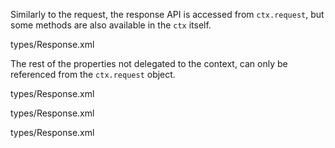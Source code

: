 Similarly to the request, the response API is accessed from `ctx.request`, but some methods are also available in the `ctx` itself.

<typedef narrow slimFunctions name="ContextDelegatedResponse">types/Response.xml</typedef>

The rest of the properties not delegated to the context, can only be referenced from the `ctx.request` object.

<typedef details="ContentDisposition" name="ContentDisposition">types/Response.xml</typedef>

<typedef narrow slimFunctions name="BaseResponse">types/Response.xml</typedef>

<typedef narrow name="Response">types/Response.xml</typedef>
<!-- <typedef flatten narrow name="BaseResponse">types/Response.xml</typedef> -->
